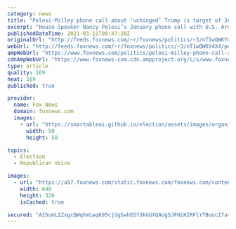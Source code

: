 ```yaml
---
category: news
title: "Pelosi-Milley phone call about ‘unhinged’ Trump is target of Judicial Watch lawsuit"
excerpt: "House Speaker Nancy Pelosi’s January phone call with U.S. Army Gen. Mark Milley, chairman of the Joint Chiefs of Staff -- in which Pelosi raised concerns about what she described as an \"unhinged\" President Trump -- is now the subject of a Freedom of Information Act (FOIA) lawsuit."
publishedDateTime: 2021-03-11T09:47:20Z
originalUrl: "http://feeds.foxnews.com/~r/foxnews/politics/~3/nT1wQWKY4X4/pelosi-milley-phone-call-about-unhinged-trump-is-target-of-judicial-watch-lawsuit"
webUrl: "http://feeds.foxnews.com/~r/foxnews/politics/~3/nT1wQWKY4X4/pelosi-milley-phone-call-about-unhinged-trump-is-target-of-judicial-watch-lawsuit"
ampWebUrl: "https://www.foxnews.com/politics/pelosi-milley-phone-call-about-unhinged-trump-is-target-of-judicial-watch-lawsuit.amp"
cdnAmpWebUrl: "https://www-foxnews-com.cdn.ampproject.org/c/s/www.foxnews.com/politics/pelosi-milley-phone-call-about-unhinged-trump-is-target-of-judicial-watch-lawsuit.amp"
type: article
quality: 169
heat: 169
published: true

provider:
  name: Fox News
  domain: foxnews.com
  images:
    - url: "https://smartableai.github.io/election/assets/images/organizations/foxnews.com-50x50.jpg"
      width: 50
      height: 50

topics:
  - Election
  - Republican Voice

images:
  - url: "https://a57.foxnews.com/static.foxnews.com/foxnews.com/content/uploads/2021/01/640/320/pelosi-milley.jpg?ve=1&tl=1"
    width: 640
    height: 320
    isCached: true

secured: "AI5umLIZxgcQWqhmLwqK95cjOgSwhEO73kGGXQAUgSJFHiKIRFlYTBoucI7avr0d7lXVfipdl2GY2ZVTcn+TecBf87wxx2kmeaOIhs0m/zQNwHhNDch39yCTMBnsGZVpCzYLjrrSqDEoneX+FBHzt0PMko/6qnvk4chfTfIFJoxnrQbQQ54da4jApicDCSYfHrjYViFvf/0uxv2yFXWUQtLLYfzMfRr/DbaI29sxEBp/lICHAnr4ogNfrxAh0r8Q6JCTtWYPv1wgiLMcg+0fbZ6uNHsNRmxd1h+TKe4tLGB7j38hqfCDQ/Z1/tKiABk8yeK0svwOh9EaNWsMlv8iZG0C0TRuLGUn2YqGFB52ApA=;NuQNSghJG/Ceqb7m0uBNhA=="
---
```


